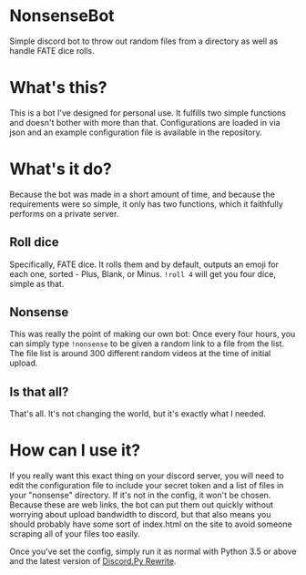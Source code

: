 # NonsenseBot
Simple discord bot to throw out random files from a directory as well as handle FATE dice rolls.

# What's this?

This is a bot I've designed for personal use. It fulfills two simple functions and doesn't bother with more than that. Configurations are loaded in via json and an example configuration file is available in the repository.


# What's it do?

Because the bot was made in a short amount of time, and because the requirements were so simple, it only has two functions, which it faithfully performs on a private server.

## Roll dice

Specifically, FATE dice. It rolls them and by default, outputs an emoji for each one, sorted - Plus, Blank, or Minus. `!roll 4` will get you four dice, simple as that.

## Nonsense

This was really the point of making our own bot: Once every four hours, you can simply type `!nonsense` to be given a random link to a file from the list. The file list is around 300 different random videos at the time of initial upload.

## Is that all?

That's all. It's not changing the world, but it's exactly what I needed.

# How can I use it?
If you really want this exact thing on your discord server, you will need to edit the configuration file to include your secret token and a list of files in your "nonsense" directory. If it's not in the config, it won't be chosen. Because these are web links,  the bot can put them out quickly without worrying about upload bandwidth to discord, but that also means you should probably have some sort of index.html on the site to avoid someone scraping all of your files too easily.

Once you've set the config, simply run it as normal with Python 3.5 or above and the latest version of [Discord.Py Rewrite](https://discordpy.readthedocs.io/en/rewrite/).
